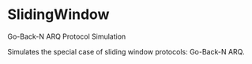 # SlidingWindow

Go-Back-N ARQ Protocol Simulation

Simulates the special case of sliding window protocols: Go-Back-N ARQ. 
